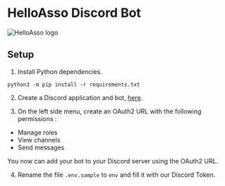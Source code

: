 # HelloAsso Discord Bot

![HelloAsso logo](https://www.helloasso.com/_nuxt/img/logo-helloasso-midnight.0e553e3.svg)

## Setup

1. Install Python dependencies.

```shell
python3 -m pip install -r requirements.txt
```

2. Create a Discord application and bot, [here](https://discord.com/developers/applications).

3. On the left side menu, create an OAuth2 URL with the following permissions :
- Manage roles
- View channels
- Send messages

You now can add your bot to your Discord server using the OAuth2 URL.

4. Rename the file `.env.sample` to `env` and fill it with our Discord Token.
